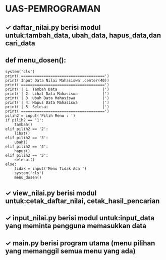 # UAS-PEMROGRAMAN
## ✓ daftar_nilai.py berisi modul untuk:tambah_data, ubah_data, hapus_data,dan cari_data
## def menu_dosen():
    system('cls')
    print('=====================================')
    print('Input Data Nilai Mahasiswa'.center(40))
    print('=====================================')
    print('| 1. Tambah Data                    |')
    print('| 2. Lihat Data Mahasiswa           |')
    print('| 3. Ubah Data Mahasiswa            |')
    print('| 4. Hapus Data Mahasiswa           |')
    print('| 5. Selesai                        |')
    print('=====================================')
    pilih2 = input('Pilih Menu : ')
    if pilih2 == '1':
        tambah()
    elif pilih2 == '2':
        lihat()
    elif pilih2 == '3':
        ubah()
    elif pilih2 == '4':
        hapus()
    elif pilih2 == '5':
        selesai()
    else:
        tidak = input('Menu Tidak Ada ')
        system('cls')
        menu_dosen()

## ✓ view_nilai.py berisi modul untuk:cetak_daftar_nilai, cetak_hasil_pencarian



## ✓ input_nilai.py berisi modul untuk:input_data yang meminta pengguna memasukkan data




## ✓ main.py berisi program utama (menu pilihan yang memanggil semua menu yang ada)
